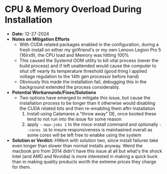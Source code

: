 # CPU & Memory Overload During Installation 

- **Date:** 12-27-2024
- **Notes on Mitigation Efforts**
  - With CUDA related packages enabled in the configuration, during a fresh install on either my girlfriend's or my own Lenovo Legion Pro 5 (16irx9), the CPU load and Memory was hitting 100%
  - This caused the Systemd OOM utility to kill vital process (never the build process) and if left unattended would cause the computer to shut off nearly its temperature threshold (good thing I applied voltage regulation to the 14th gen processor before hand)
  - Obviously this made the installation fail, debugging this in the background extended the process considerably.
- **Potential Workarounds/Fixes/Solutions**
  - Two options have emerged to mitigate this issue, but cause the installation process to be longer than it otherwise would disabling the CUDA related bits and then re-emabling them aftrr installation
    1. Install using Calamares a "throw away" DE, once booted these tend to not run into the issue for some reason
    2. apply `--max-jobs 1` to the nixos-install command and optionally `--cores 16` to insure responsiveness is maintaained overall as some cores will be left free to enabke using the system  
- **Solution or Verdict:** HWent with solution two, since install failures take even longer than slower than normal installs anyway. Weird the macbook pro from 2014 didn't have this issue at all but what's the shock Intel (and AMD and Nvvidia) is more interested in making a quick buck than in making quality products worth the extreme prices they charge for them. 
